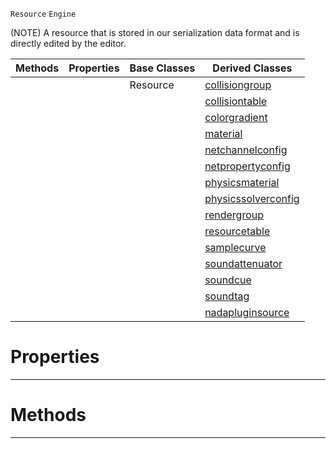  `Resource` `Engine`



(NOTE) A resource that is stored in our serialization data format and is directly edited by the editor.

|Methods|Properties|Base Classes|Derived Classes|
|---|---|---|---|
| | |Resource|[collisiongroup](https://github.com/ZilchEngine/ZilchDocs/blob/master/code_reference/class_reference/collisiongroup.md)|
| | | |[collisiontable](https://github.com/ZilchEngine/ZilchDocs/blob/master/code_reference/class_reference/collisiontable.md)|
| | | |[colorgradient](https://github.com/ZilchEngine/ZilchDocs/blob/master/code_reference/class_reference/colorgradient.md)|
| | | |[material](https://github.com/ZilchEngine/ZilchDocs/blob/master/code_reference/class_reference/material.md)|
| | | |[netchannelconfig](https://github.com/ZilchEngine/ZilchDocs/blob/master/code_reference/class_reference/netchannelconfig.md)|
| | | |[netpropertyconfig](https://github.com/ZilchEngine/ZilchDocs/blob/master/code_reference/class_reference/netpropertyconfig.md)|
| | | |[physicsmaterial](https://github.com/ZilchEngine/ZilchDocs/blob/master/code_reference/class_reference/physicsmaterial.md)|
| | | |[physicssolverconfig](https://github.com/ZilchEngine/ZilchDocs/blob/master/code_reference/class_reference/physicssolverconfig.md)|
| | | |[rendergroup](https://github.com/ZilchEngine/ZilchDocs/blob/master/code_reference/class_reference/rendergroup.md)|
| | | |[resourcetable](https://github.com/ZilchEngine/ZilchDocs/blob/master/code_reference/class_reference/resourcetable.md)|
| | | |[samplecurve](https://github.com/ZilchEngine/ZilchDocs/blob/master/code_reference/class_reference/samplecurve.md)|
| | | |[soundattenuator](https://github.com/ZilchEngine/ZilchDocs/blob/master/code_reference/class_reference/soundattenuator.md)|
| | | |[soundcue](https://github.com/ZilchEngine/ZilchDocs/blob/master/code_reference/class_reference/soundcue.md)|
| | | |[soundtag](https://github.com/ZilchEngine/ZilchDocs/blob/master/code_reference/class_reference/soundtag.md)|
| | | |[nadapluginsource](https://github.com/ZilchEngine/ZilchDocs/blob/master/code_reference/class_reference/nadapluginsource.md)|


 #  Properties


---  
 #  Methods


---  
 

 